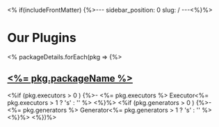 <% if(includeFrontMatter) {%>---
sidebar_position: 0
slug: /
---<%}%>
# Our Plugins
<% packageDetails.forEach(pkg => {%>
## [<%= pkg.packageName %>](./<%=pkg.projectFileName%>)
<%if (pkg.executors > 0 ) {%>- <%= pkg.executors %> Executor<%= pkg.executors > 1 ? 's' : '' %> <%}%>
<%if (pkg.generators > 0 ) {%>- <%= pkg.generators %> Generator<%= pkg.generators > 1 ? 's' : '' %> <%}%>
<%})%>